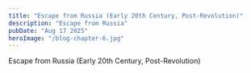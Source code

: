 ```yaml
---
title: "Escape from Russia (Early 20th Century, Post-Revolution)"
description: "Escape from Russia"
pubDate: "Aug 17 2025"
heroImage: "/blog-chapter-6.jpg"
---
```


Escape from Russia (Early 20th Century, Post-Revolution)
